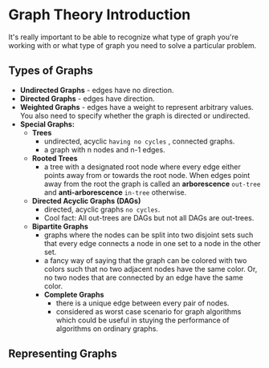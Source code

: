 # Graph Theory Introduction

It's really important to be able to recognize what type of graph you're working with or what type of graph you need to solve a particular problem.

## Types of Graphs

- **Undirected Graphs** - edges have no direction.
- **Directed Graphs** - edges have direction.
- **Weighted Graphs** - edges have a weight to represent arbitrary values. You also need to specify whether the graph is directed or undirected.
- **Special Graphs:**
  - **Trees** 
    - undirected, acyclic `having no cycles` , connected graphs.
    - a graph with n nodes and n-1 edges.
  - **Rooted Trees**
    - a tree with a designated root node where every edge either points away from or towards the root node. When edges point away from the root the graph is called an **arborescence** `out-tree` and **anti-arborescence** `in-tree` otherwise.
  - **Directed Acyclic Graphs (DAGs)**
    - directed, acyclic graphs `no cycles`.
    - Cool fact: All out-trees are DAGs but not all DAGs are out-trees.
  - **Bipartite Graphs**
    - graphs where the nodes can be split into two disjoint sets such that every edge connects a node in one set to a node in the other set.
    - a fancy way of saying that the graph can be colored with two colors such that no two adjacent nodes have the same color. Or, no two nodes that are connected by an edge have the same color.
    - **Complete Graphs**
      - there is a unique edge between every pair of nodes.
      - considered as worst case scenario for graph algorithms which could be useful in stuying the performance of algorithms on ordinary graphs.

## Representing Graphs
